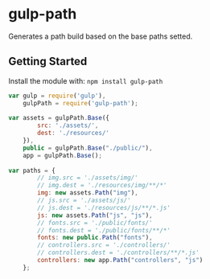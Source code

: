 # gulp-path

Generates a path build based on the base paths setted.

## Getting Started
Install the module with: `npm install gulp-path`

```js
var gulp = require('gulp'),
    gulpPath = require('gulp-path');
    
var assets = gulpPath.Base({
        src: './assets/',
        dest: './resources/'
    }),
    public = gulpPath.Base("./public/"),
    app = gulpPath.Base();
    
var paths = {
        // img.src = './assets/img/'
        // img.dest = './resources/img/**/*'
        img: new assets.Path("img"),
        // js.src = './assets/js/'
        // js.dest = './resources/js/**/*.js'
        js: new assets.Path("js", "js"),
        // fonts.src = './public/fonts/'
        // fonts.dest = './public/fonts/**/*'
        fonts: new public.Path("fonts"),
        // controllers.src = './controllers/'
        // controllers.dest = './controllers/**/*.js'
        controllers: new app.Path("controllers", "js")
    };
```